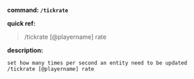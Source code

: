 <!-- BEGIN_AUTOGEN: do NOT edit in this block -->

**command: `/tickrate`**

**quick ref:**
> /tickrate [@playername] rate

**description:**

```
set how many times per second an entity need to be updated
/tickrate [@playername] rate
```

<!-- END_AUTOGEN-->
